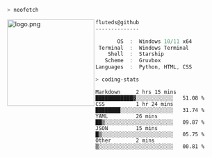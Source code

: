 ```zsh
> neofetch
```

<!--img align="left" src="https://github.com/fluteds.png" alt="logo.png" width="200"/>-->
<img align="left" src="https://external-content.duckduckgo.com/iu/?u=https%3A%2F%2F78.media.tumblr.com%2F975fca5f82161b190efdcaa05ffbd4ec%2Ftumblr_p6q6m9TJF01x3p3jmo1_500.png&f=1&nofb=1" alt="logo.png" width="200"/>

```csharp
fluteds@github
--------------

       OS  :  Windows 10/11 x64
 Terminal  :  Windows Terminal
    Shell  :  Starship
   Scheme  :  Gruvbox
Languages  :  Python, HTML, CSS
```

```zsh
> coding-stats
```

<!--START_SECTION:waka-->

```text
Markdown     2 hrs 15 mins   ████████████▓░░░░░░░░░░░░   51.08 %
CSS          1 hr 24 mins    ████████░░░░░░░░░░░░░░░░░   31.74 %
YAML         26 mins         ██▒░░░░░░░░░░░░░░░░░░░░░░   09.87 %
JSON         15 mins         █▒░░░░░░░░░░░░░░░░░░░░░░░   05.75 %
Other        2 mins          ▒░░░░░░░░░░░░░░░░░░░░░░░░   00.81 %
```

<!--END_SECTION:waka-->
